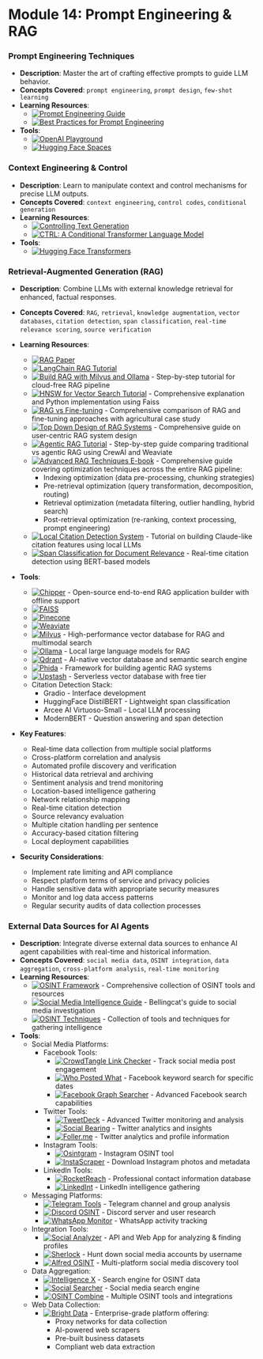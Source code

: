 # Module 14: Prompt Engineering & RAG

### Prompt Engineering Techniques
- **Description**: Master the art of crafting effective prompts to guide LLM behavior.
- **Concepts Covered**: `prompt engineering`, `prompt design`, `few-shot learning`
- **Learning Resources**:
  - [![Prompt Engineering Guide](https://badgen.net/badge/Docs/Prompt%20Engineering%20Guide/blue)](https://www.promptingguide.ai/)
  - [![Best Practices for Prompt Engineering](https://badgen.net/badge/Docs/Best%20Practices/green)](https://help.openai.com/en/articles/6654000-best-practices-for-prompt-engineering-with-openai-api)
- **Tools**:
  - [![OpenAI Playground](https://badgen.net/badge/Website/OpenAI%20Playground/blue)](https://platform.openai.com/playground)
  - [![Hugging Face Spaces](https://badgen.net/badge/Hugging%20Face%20Model/Hugging%20Face%20Spaces/yellow)](https://huggingface.co/spaces)

### Context Engineering & Control
- **Description**: Learn to manipulate context and control mechanisms for precise LLM outputs.
- **Concepts Covered**: `context engineering`, `control codes`, `conditional generation`
- **Learning Resources**:
  - [![Controlling Text Generation](https://badgen.net/badge/Blog/Controlling%20Text%20Generation/cyan)](https://huggingface.co/blog/how-to-generate)
  - [![CTRL: A Conditional Transformer Language Model](https://badgen.net/badge/Paper/CTRL%20Model/purple)](https://arxiv.org/abs/1909.05858)
- **Tools**:
    - [![Hugging Face Transformers](https://badgen.net/badge/Framework/Transformers/green)](https://huggingface.co/docs/transformers)

### Retrieval-Augmented Generation (RAG)
- **Description**: Combine LLMs with external knowledge retrieval for enhanced, factual responses.
- **Concepts Covered**: `RAG`, `retrieval`, `knowledge augmentation`, `vector databases`, `citation detection`, `span classification`, `real-time relevance scoring`, `source verification`
- **Learning Resources**:
  - [![RAG Paper](https://badgen.net/badge/Paper/RAG/purple)](https://arxiv.org/abs/2005.11401)
  - [![LangChain RAG Tutorial](https://badgen.net/badge/Docs/LangChain%20RAG%20Tutorial/green)](https://python.langchain.com/docs/use_cases/question_answering/)
  - [![Build RAG with Milvus and Ollama](https://badgen.net/badge/Tutorial/Milvus%20%2B%20Ollama/blue)](https://milvus.io/docs/build_RAG_with_milvus_and_ollama.md#Build-RAG-with-Milvus-and-Ollama) - Step-by-step tutorial for cloud-free RAG pipeline
  - [![HNSW for Vector Search Tutorial](https://badgen.net/badge/Video/HNSW%20Tutorial/red)](https://www.youtube.com/watch?v=QvKMwLjdK-s) - Comprehensive explanation and Python implementation using Faiss
  - [![RAG vs Fine-tuning](https://badgen.net/badge/Paper/RAG%20vs%20Fine--tuning/purple)](https://arxiv.org/abs/2401.08406) - Comprehensive comparison of RAG and fine-tuning approaches with agricultural case study
  - [![Top Down Design of RAG Systems](https://badgen.net/badge/Blog/Top%20Down%20RAG%20Design/cyan)](https://medium.com/@manaranjanp/top-down-design-of-rag-systems-part-1-user-and-query-profiling-184651586854) - Comprehensive guide on user-centric RAG system design
  - [![Agentic RAG Tutorial](https://badgen.net/badge/Video/Agentic%20RAG%20Tutorial/red)](https://www.youtube.com/watch?v=2Fu_GgS-Q4s) - Step-by-step guide comparing traditional vs agentic RAG using CrewAI and Weaviate
  - [![Advanced RAG Techniques E-book](https://badgen.net/badge/Docs/Advanced%20RAG%20Techniques/green)](https://weaviate.io/ebooks/advanced-rag-techniques) - Comprehensive guide covering optimization techniques across the entire RAG pipeline:
    - Indexing optimization (data pre-processing, chunking strategies)
    - Pre-retrieval optimization (query transformation, decomposition, routing)
    - Retrieval optimization (metadata filtering, outlier handling, hybrid search)
    - Post-retrieval optimization (re-ranking, context processing, prompt engineering)
  - [![Local Citation Detection System](https://badgen.net/badge/Tutorial/Local%20Citation%20Detection/blue)](https://twitter.com/MaziyarPanahi/status/1750672543417962766) - Tutorial on building Claude-like citation features using local LLMs
  - [![Span Classification for Document Relevance](https://badgen.net/badge/Tutorial/Span%20Classification/blue)](https://twitter.com/MaziyarPanahi/status/1750672543417962766) - Real-time citation detection using BERT-based models

- **Tools**:
  - [![Chipper](https://badgen.net/badge/Github%20Repository/Chipper/gray)](https://github.com/TilmanGriesel/chipper) - Open-source end-to-end RAG application builder with offline support
  - [![FAISS](https://badgen.net/badge/Framework/FAISS/green)](https://github.com/facebookresearch/faiss)
  - [![Pinecone](https://badgen.net/badge/API%20Provider/Pinecone/blue)](https://www.pinecone.io/)
  - [![Weaviate](https://badgen.net/badge/API%20Provider/Weaviate/blue)](https://weaviate.io/)
  - [![Milvus](https://badgen.net/badge/Database/Milvus/blue)](https://milvus.io/) - High-performance vector database for RAG and multimodal search
  - [![Ollama](https://badgen.net/badge/Framework/Ollama/green)](https://ollama.ai/) - Local large language models for RAG
  - [![Qdrant](https://badgen.net/badge/Database/Qdrant/blue)](https://qdrant.tech/) - AI-native vector database and semantic search engine
  - [![Phida](https://badgen.net/badge/Framework/Phida/green)](https://github.com/phidatahq/phida) - Framework for building agentic RAG systems
  - [![Upstash](https://badgen.net/badge/Database/Upstash/blue)](http://upstash.com) - Serverless vector database with free tier
  - Citation Detection Stack:
    - Gradio - Interface development
    - HuggingFace DistilBERT - Lightweight span classification
    - Arcee AI Virtuoso-Small - Local LLM processing
    - ModernBERT - Question answering and span detection

- **Key Features**:
  - Real-time data collection from multiple social platforms
  - Cross-platform correlation and analysis
  - Automated profile discovery and verification
  - Historical data retrieval and archiving
  - Sentiment analysis and trend monitoring
  - Location-based intelligence gathering
  - Network relationship mapping
  - Real-time citation detection
  - Source relevancy evaluation
  - Multiple citation handling per sentence
  - Accuracy-based citation filtering
  - Local deployment capabilities
- **Security Considerations**:
  - Implement rate limiting and API compliance
  - Respect platform terms of service and privacy policies
  - Handle sensitive data with appropriate security measures
  - Monitor and log data access patterns
  - Regular security audits of data collection processes

### External Data Sources for AI Agents
- **Description**: Integrate diverse external data sources to enhance AI agent capabilities with real-time and historical information.
- **Concepts Covered**: `social media data`, `OSINT integration`, `data aggregation`, `cross-platform analysis`, `real-time monitoring`
- **Learning Resources**:
  - [![OSINT Framework](https://badgen.net/badge/Docs/OSINT%20Framework/green)](https://osintframework.com/) - Comprehensive collection of OSINT tools and resources
  - [![Social Media Intelligence Guide](https://badgen.net/badge/Docs/Social%20Media%20Guide/green)](https://www.bellingcat.com/resources/how-tos/2019/12/10/social-media-intelligence-guide/) - Bellingcat's guide to social media investigation
  - [![OSINT Techniques](https://badgen.net/badge/Docs/OSINT%20Techniques/green)](https://www.osinttechniques.com/) - Collection of tools and techniques for gathering intelligence
- **Tools**:
  - Social Media Platforms:
    - Facebook Tools:
      - [![CrowdTangle Link Checker](https://badgen.net/badge/Tool/CrowdTangle/blue)](https://apps.crowdtangle.com/chrome-extension) - Track social media post engagement
      - [![Who Posted What](https://badgen.net/badge/Tool/Who%20Posted%20What/blue)](https://whopostedwhat.com/) - Facebook keyword search for specific dates
      - [![Facebook Graph Searcher](https://badgen.net/badge/Tool/Facebook%20Graph/blue)](https://intelx.io/tools?tab=facebook) - Advanced Facebook search capabilities
    - Twitter Tools:
      - [![TweetDeck](https://badgen.net/badge/Tool/TweetDeck/blue)](https://tweetdeck.twitter.com/) - Advanced Twitter monitoring and analysis
      - [![Social Bearing](https://badgen.net/badge/Tool/Social%20Bearing/blue)](https://socialbearing.com/) - Twitter analytics and insights
      - [![Foller.me](https://badgen.net/badge/Tool/Foller.me/blue)](https://foller.me/) - Twitter analytics and profile information
    - Instagram Tools:
      - [![Osintgram](https://badgen.net/badge/Github%20Repository/Osintgram/gray)](https://github.com/Datalux/Osintgram) - Instagram OSINT tool
      - [![InstaScraper](https://badgen.net/badge/Github%20Repository/InstaScraper/gray)](https://github.com/instaloader/instaloader) - Download Instagram photos and metadata
    - LinkedIn Tools:
      - [![RocketReach](https://badgen.net/badge/Tool/RocketReach/blue)](https://rocketreach.co/) - Professional contact information database
      - [![LinkedInt](https://badgen.net/badge/Github%20Repository/LinkedInt/gray)](https://github.com/vysecurity/LinkedInt) - LinkedIn intelligence gathering
  - Messaging Platforms:
    - [![Telegram Tools](https://badgen.net/badge/Github%20Repository/Telegram%20Tools/gray)](https://github.com/paulpierre/informer) - Telegram channel and group analysis
    - [![Discord OSINT](https://badgen.net/badge/Github%20Repository/Discord%20OSINT/gray)](https://github.com/husseinmuhaisen/DiscordOSINT) - Discord server and user research
    - [![WhatsApp Monitor](https://badgen.net/badge/Github%20Repository/WhatsApp%20Monitor/gray)](https://github.com/ErikTschierschke/WhatsappMonitor) - WhatsApp activity tracking
  - Integration Tools:
    - [![Social Analyzer](https://badgen.net/badge/Github%20Repository/Social%20Analyzer/gray)](https://github.com/qeeqbox/social-analyzer) - API and Web App for analyzing & finding profiles
    - [![Sherlock](https://badgen.net/badge/Github%20Repository/Sherlock/gray)](https://github.com/sherlock-project/sherlock) - Hunt down social media accounts by username
    - [![Alfred OSINT](https://badgen.net/badge/Github%20Repository/Alfred%20OSINT/gray)](https://github.com/Alfredredbird/alfred) - Multi-platform social media discovery tool
  - Data Aggregation:
    - [![Intelligence X](https://badgen.net/badge/Tool/Intelligence%20X/blue)](https://intelx.io/) - Search engine for OSINT data
    - [![Social Searcher](https://badgen.net/badge/Tool/Social%20Searcher/blue)](https://www.social-searcher.com/) - Social media search engine
    - [![OSINT Combine](https://badgen.net/badge/Tool/OSINT%20Combine/blue)](https://www.osintcombine.com/) - Multiple OSINT tools and integrations
  - Web Data Collection:
    - [![Bright Data](https://badgen.net/badge/API%20Provider/Bright%20Data/blue)](https://brightdata.com/) - Enterprise-grade platform offering:
      - Proxy networks for data collection
      - AI-powered web scrapers
      - Pre-built business datasets
      - Compliant web data extraction